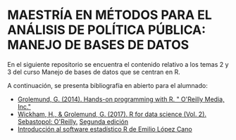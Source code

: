 # MAESTRÍA EN MÉTODOS PARA EL ANÁLISIS DE POLÍTICA PÚBLICA: MANEJO DE BASES DE DATOS

En el siguiente repositorio se encuentra el contenido relativo a los temas 2 y 3 del curso Manejo de bases de datos que se centran en R.

A continuación, se presenta bibliografía en abierto para el alumnado:
* [Grolemund, G. (2014). Hands-on programming with R. " O'Reilly Media, Inc."](https://rstudio-education.github.io/hopr/index.html)
* [Wickham, H., & Grolemund, G. (2017). R for data science (Vol. 2). Sebastopol: O'Reilly.](https://es.r4ds.hadley.nz/) [Segunda edición](https://r4ds.hadley.nz/)
* [Introducción al software estadístico R de Emilio López Cano](https://www.lcano.com/b/iser/_book/index.html)
